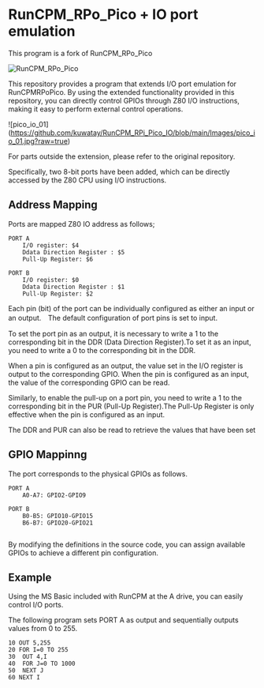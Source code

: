 # RunCPM_RPo_Pico + IO port emulation

This program is a fork of RunCPM_RPo_Pico

 ![RunCPM_RPo_Pico](https://github.com/guidol70/RunCPM_RPi_Pico)

This repository provides a program that extends I/O port emulation for RunCPMRPoPico. By using the extended functionality provided in this repository, you can directly control GPIOs through Z80 I/O instructions, making it easy to perform external control operations.

![pico_io_01] (https://github.com/kuwatay/RunCPM_RPi_Pico_IO/blob/main/Images/pico_io_01.jpg?raw=true)

For parts outside the extension, please refer to the original repository.

Specifically, two 8-bit ports have been added, which can be directly accessed by the Z80 CPU using I/O instructions.

## Address Mapping
Ports are mapped Z80 IO address as follows;

```
PORT A
	I/O register: $4
	Ddata Direction Register : $5
	Pull-Up Register: $6
	
PORT B
	I/O register: $0
	Ddata Direction Register : $1
	Pull-Up Register: $2
```
Each pin (bit) of the port can be individually configured as either an input or an output.　The default configuration of port pins is set to input.

To set the port pin as an output, it is necessary to write a 1 to the corresponding bit in the DDR (Data Direction Register).To set it as an input, you need to write a 0 to the corresponding bit in the DDR. 

When a pin is configured as an output, the value set in the I/O register is output to the corresponding GPIO.
When the pin is configured as an input, the value of the corresponding GPIO can be read.

Similarly, to enable the pull-up on a port pin, you need to write a 1 to the corresponding bit in the PUR (Pull-Up Register).The Pull-Up Register is only effective when the pin is configured as an input.

The DDR and PUR can also be read to retrieve the values that have been set

## GPIO Mappinng
The port corresponds to the physical GPIOs as follows.

```
PORT A
	A0-A7: GPIO2-GPIO9
	
PORT B
	B0-B5: GPIO10-GPIO15
	B6-B7: GPIO20-GPIO21
	
```

By modifying the definitions in the source code, you can assign available GPIOs to achieve a different pin configuration.

## Example
Using the MS Basic included with RunCPM at the A drive, you can easily control I/O ports. 

The following program sets PORT A as output and sequentially outputs values from 0 to 255.

```
10 OUT 5,255
20 FOR I=0 TO 255
30  OUT 4,I
40  FOR J=0 TO 1000
50  NEXT J
60 NEXT I
```
